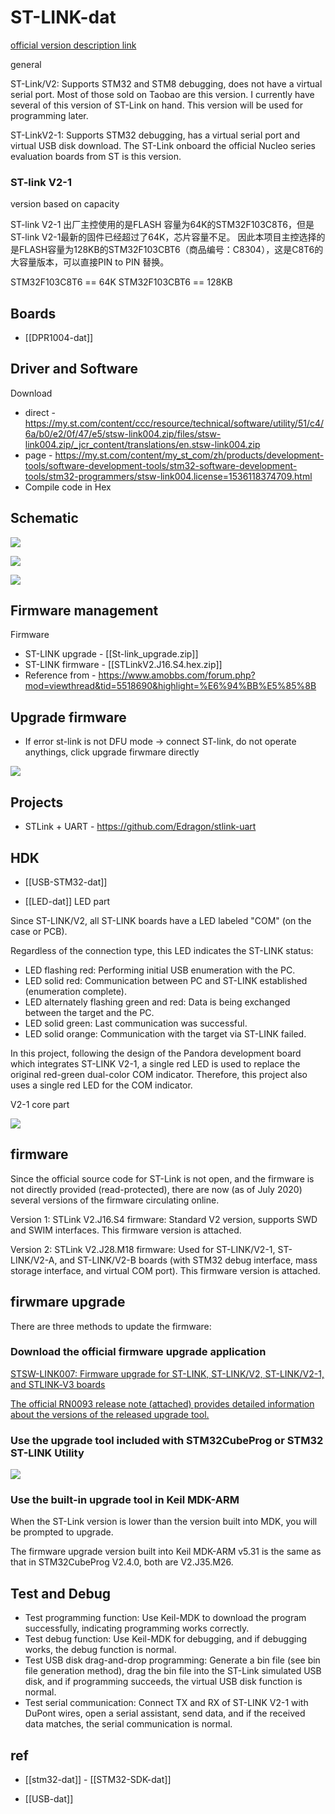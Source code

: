 
# ST-LINK-dat


[official version description link](https://www.st.com/content/ccc/resource/technical/document/technical_note/group0/30/c8/1d/0f/15/62/46/ef/DM00290229/files/DM00290229.pdf/jcr:content/translations/en.DM00290229.pdf)

general 

ST-Link/V2: Supports STM32 and STM8 debugging, does not have a virtual serial port. Most of those sold on Taobao are this version. I currently have several of this version of ST-Link on hand. This version will be used for programming later.

ST-LinkV2-1: Supports STM32 debugging, has a virtual serial port and virtual USB disk download. The ST-Link onboard the official Nucleo series evaluation boards from ST is this version.


### ST-link V2-1 

version based on capacity 

ST-link V2-1 出厂主控使用的是FLASH 容量为64K的STM32F103C8T6，但是ST-link V2-1最新的固件已经超过了64K，芯片容量不足。 因此本项目主控选择的是FLASH容量为128KB的STM32F103CBT6（商品编号：C8304），这是C8T6的大容量版本，可以直接PIN to PIN 替换。

STM32F103C8T6 == 64K
STM32F103CBT6 == 128KB

## Boards 

- [[DPR1004-dat]]

## Driver and Software 

Download

* direct - https://my.st.com/content/ccc/resource/technical/software/utility/51/c4/6a/b0/e2/0f/47/e5/stsw-link004.zip/files/stsw-link004.zip/_jcr_content/translations/en.stsw-link004.zip
* page - https://my.st.com/content/my_st_com/zh/products/development-tools/software-development-tools/stm32-software-development-tools/stm32-programmers/stsw-link004.license=1536118374709.html
* Compile code in Hex

## Schematic 

![](ST-INK_SCH.png)

![](ST-LinkV2_amo.png)

![](ST-LINK_X893_SCH.png)

## Firmware management 

Firmware
* ST-LINK upgrade - [[St-link_upgrade.zip]]
* ST-LINK firmware - [[STLinkV2.J16.S4.hex.zip]]
* Reference from - https://www.amobbs.com/forum.php?mod=viewthread&tid=5518690&highlight=%E6%94%BB%E5%85%8B


## Upgrade firmware
* If error st-link is not DFU mode -> connect ST-link, do not operate anythings, click upgrade firwmare directly

![](2024-07-05-17-47-12.png)

## Projects

* STLink + UART - https://github.com/Edragon/stlink-uart


## HDK 

- [[USB-STM32-dat]] 


- [[LED-dat]] LED part 



Since ST-LINK/V2, all ST-LINK boards have a LED labeled "COM" (on the case or PCB).

Regardless of the connection type, this LED indicates the ST-LINK status:
- LED flashing red: Performing initial USB enumeration with the PC.
- LED solid red: Communication between PC and ST-LINK established (enumeration complete).
- LED alternately flashing green and red: Data is being exchanged between the target and the PC.
- LED solid green: Last communication was successful.
- LED solid orange: Communication with the target via ST-LINK failed.

In this project, following the design of the Pandora development board which integrates ST-LINK V2-1, a single red LED is used to replace the original red-green dual-color COM indicator. Therefore, this project also uses a single red LED for the COM indicator.

V2-1 core part 

![](2025-08-19-15-50-58.png)



## firmware 

Since the official source code for ST-Link is not open, and the firmware is not directly provided (read-protected), there are now (as of July 2020) several versions of the firmware circulating online.

Version 1: STLink V2.J16.S4 firmware: Standard V2 version, supports SWD and SWIM interfaces. This firmware version is attached.

Version 2: STLink V2.J28.M18 firmware: Used for ST-LINK/V2-1, ST-LINK/V2-A, and ST-LINK/V2-B boards (with STM32 debug interface, mass storage interface, and virtual COM port). This firmware version is attached.


## firwmare upgrade 

There are three methods to update the firmware:

### Download the official firmware upgrade application

[STSW-LINK007: Firmware upgrade for ST-LINK, ST-LINK/V2, ST-LINK/V2-1, and STLINK‑V3 boards](https://www.st.com/content/st_com/en/products/development-tools/software-development-tools/stm32-software-development-tools/stm32-programmers/stsw-link007.html)

[The official RN0093 release note (attached) provides detailed information about the versions of the released upgrade tool.](https://www.st.com/content/ccc/resource/technical/document/release_note/98/de/c7/1b/08/82/44/38/DM00107009.pdf/files/DM00107009.pdf/jcr:content/translations/en.DM00107009.pdf)

### Use the upgrade tool included with STM32CubeProg or STM32 ST-LINK Utility

![](2025-08-19-15-56-01.png)

### Use the built-in upgrade tool in Keil MDK-ARM

When the ST-Link version is lower than the version built into MDK, you will be prompted to upgrade.

The firmware upgrade version built into Keil MDK-ARM v5.31 is the same as that in STM32CubeProg V2.4.0, both are V2.J35.M26.

## Test and Debug

- Test programming function: Use Keil-MDK to download the program successfully, indicating programming works correctly.
- Test debug function: Use Keil-MDK for debugging, and if debugging works, the debug function is normal.
- Test USB disk drag-and-drop programming: Generate a bin file (see bin file generation method), drag the bin file into the ST-Link simulated USB disk, and if programming succeeds, the virtual USB disk function is normal.
- Test serial communication: Connect TX and RX of ST-LINK V2-1 with DuPont wires, open a serial assistant, send data, and if the received data matches, the serial communication is normal.



## ref 

- [[stm32-dat]] - [[STM32-SDK-dat]]

- [[USB-dat]]